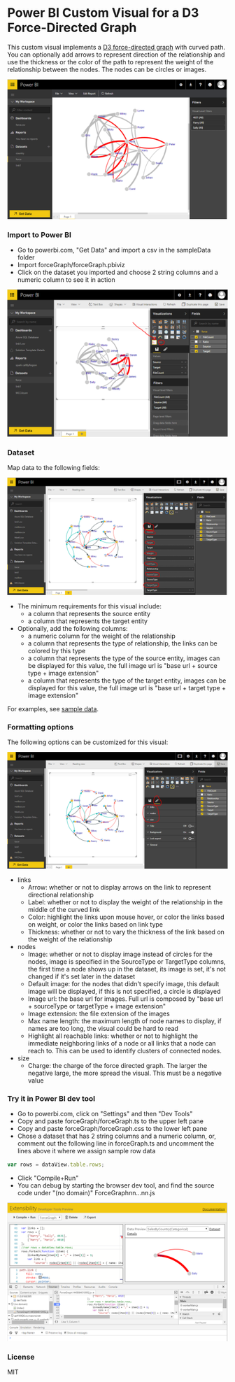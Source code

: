 # Power BI Custom Visual for a D3 Force-Directed Graph

This custom visual implements a [D3 force-directed graph](https://github.com/mbostock/d3/wiki/Force-Layout) with curved path.  You can optionally add arrows to represent direction of the relationship and use the thickness or the color of the path to represent the weight of the relationship between the nodes. The nodes can be circles or images. 

![Alt text](/PowerBIVisual/screenshots/powerbiForce.PNG?raw=true "Force diagram visual in Power BI") 

### Import to Power BI
* Go to powerbi.com, "Get Data" and import a csv in the sampleData folder
* Import forceGraph/forceGraph.pbiviz
* Click on the dataset you imported and choose 2 string columns and a numeric column to see it in action

![Alt text](/PowerBIVisual/screenshots/import2Powerbi.PNG?raw=true "Import the visual to Power BI") 

### Dataset 
Map data to the following fields:

![Alt text](/PowerBIVisual/screenshots/mapData.PNG?raw=true "Map data to fields") 

* The minimum requirements for this visual include:
  * a column that represents the source entity
  * a column that represents the target entity
* Optionally, add the following columns:
  * a numeric column for the weight of the relationship
  * a column that represents the type of relationship, the links can be colored by this type
  * a column that represents the type of the source entity, images can be displayed for this value, the full image url is "base url + source type + image extension"
  * a column that represents the type of the target entity, images can be displayed for this value, the full image url is "base url + target type + image extension"

For examples, see [sample data](/PowerBIVisual/sampleData). 

### Formatting options
The following options can be customized for this visual:

![Alt text](/PowerBIVisual/screenshots/formatOptions.PNG?raw=true "Formatting options") 

* links
  * Arrow: whether or not to display arrows on the link to represent directional relationship
  * Label: whether or not to display the weight of the relationship in the middle of the curved link
  * Color: highlight the links upon mouse hover, or color the links based on weight, or color the links based on link type
  * Thickness: whether or not to vary the thickness of the link based on the weight of the relationship
* nodes
  * Image: whether or not to display image instead of circles for the nodes, image is specified in the SourceType or TargetType columns, the first time a node shows up in the dataset, its image is set, it's not changed if it's set later in the dataset
  * Default image: for the nodes that didn't specify image, this default image will be displayed, if this is not specified, a circle is displayed
  * Image url: the base url for images. Full url is composed by "base url + sourceType or targetType + image extension"
  * Image extension: the file extension of the images
  * Max name length: the maximum length of node names to display, if names are too long, the visual could be hard to read
  * Highlight all reachable links: whether or not to highlight the immediate neighboring links of a node or all links that a node can reach to.  This can be used to identify clusters of connected nodes. 
* size
  * Charge: the charge of the force directed graph. The larger the negative large, the more spread the visual. This must be a negative value

### Try it in Power BI dev tool

* Go to powerbi.com, click on "Settings" and then "Dev Tools"
* Copy and paste forceGraph/forceGraph.ts to the upper left pane
* Copy and paste forceGraph/forceGraph.css to the lower left pane
* Chose a dataset that has 2 string columns and a numeric column, or, comment out the following line in forceGraph.ts and uncomment the lines above it where we assign sample row data
```javascript
var rows = dataView.table.rows;
```
* Click "Compile+Run"
* You can debug by starting the browser dev tool, and find the source code under "(no domain)" ForceGraphnn...nn.js

![Alt text](/PowerBIVisual/screenshots/devtoolDebug.PNG?raw=true "Debug the visual in Dev Tool") 

### License
MIT
